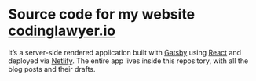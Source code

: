 # Source code for my website [codinglawyer.io](https://www.codinglawyer.io/)

It’s a server-side rendered application built with [Gatsby](https://www.gatsbyjs.org/) using [React](https://reactjs.org/) and deployed via [Netlify](https://www.netlify.com/). The entire app lives inside this repository, with all the blog posts and their drafts.

